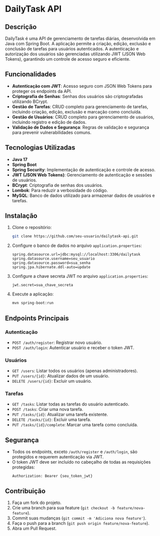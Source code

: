 # DailyTask API

## Descrição

DailyTask é uma API de gerenciamento de tarefas diárias, desenvolvida em Java com Spring Boot. A aplicação permite a criação, edição, exclusão e conclusão de tarefas para usuários autenticados. A autenticação e autorização dos usuários são gerenciadas utilizando JWT (JSON Web Tokens), garantindo um controle de acesso seguro e eficiente.

## Funcionalidades

- **Autenticação com JWT**: Acesso seguro com JSON Web Tokens para proteger os endpoints da API.
- **Criptografia de Senhas**: Senhas dos usuários são criptografadas utilizando BCrypt.
- **Gestão de Tarefas**: CRUD completo para gerenciamento de tarefas, incluindo criação, edição, exclusão e marcação como concluída.
- **Gestão de Usuários**: CRUD completo para gerenciamento de usuários, incluindo registro e edição de dados.
- **Validação de Dados e Segurança**: Regras de validação e segurança para prevenir vulnerabilidades comuns.

## Tecnologias Utilizadas

- **Java 17**
- **Spring Boot**
- **Spring Security**: Implementação de autenticação e controle de acesso.
- **JWT (JSON Web Tokens)**: Gerenciamento de autenticação e sessões de usuários.
- **BCrypt**: Criptografia de senhas dos usuários.
- **Lombok**: Para reduzir a verbosidade do código.
- **MySQL**: Banco de dados utilizado para armazenar dados de usuários e tarefas.

## Instalação

1. Clone o repositório:
    ```bash
    git clone https://github.com/seu-usuario/dailytask-api.git
    ```

2. Configure o banco de dados no arquivo `application.properties`:
    ```properties
    spring.datasource.url=jdbc:mysql://localhost:3306/dailytask
    spring.datasource.username=seu_usuario
    spring.datasource.password=sua_senha
    spring.jpa.hibernate.ddl-auto=update
    ```

3. Configure a chave secreta JWT no arquivo `application.properties`:
    ```properties
    jwt.secret=sua_chave_secreta
    ```

4. Execute a aplicação:
    ```bash
    mvn spring-boot:run
    ```

## Endpoints Principais

### Autenticação

- `POST /auth/register`: Registrar novo usuário.
- `POST /auth/login`: Autenticar usuário e receber o token JWT.

### Usuários

- `GET /users`: Listar todos os usuários (apenas administradores).
- `PUT /users/{id}`: Atualizar dados de um usuário.
- `DELETE /users/{id}`: Excluir um usuário.

### Tarefas

- `GET /tasks`: Listar todas as tarefas do usuário autenticado.
- `POST /tasks`: Criar uma nova tarefa.
- `PUT /tasks/{id}`: Atualizar uma tarefa existente.
- `DELETE /tasks/{id}`: Excluir uma tarefa.
- `PUT /tasks/{id}/complete`: Marcar uma tarefa como concluída.

## Segurança

- Todos os endpoints, exceto `/auth/register` e `/auth/login`, são protegidos e requerem autenticação via JWT.
- O token JWT deve ser incluído no cabeçalho de todas as requisições protegidas:
    ```
    Authorization: Bearer {seu_token_jwt}
    ```

## Contribuição

1. Faça um fork do projeto.
2. Crie uma branch para sua feature (`git checkout -b feature/nova-feature`).
3. Commit suas mudanças (`git commit -m 'Adiciona nova feature'`).
4. Faça o push para a branch (`git push origin feature/nova-feature`).
5. Abra um Pull Request.

